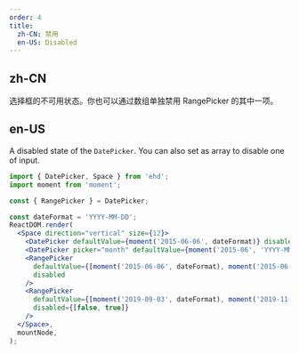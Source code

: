 ```yaml
---
order: 4
title:
  zh-CN: 禁用
  en-US: Disabled
---
```


## zh-CN

选择框的不可用状态。你也可以通过数组单独禁用 RangePicker 的其中一项。

## en-US

A disabled state of the `DatePicker`. You can also set as array to disable one of input.

```jsx
import { DatePicker, Space } from 'ehd';
import moment from 'moment';

const { RangePicker } = DatePicker;

const dateFormat = 'YYYY-MM-DD';
ReactDOM.render(
  <Space direction="vertical" size={12}>
    <DatePicker defaultValue={moment('2015-06-06', dateFormat)} disabled />
    <DatePicker picker="month" defaultValue={moment('2015-06', 'YYYY-MM')} disabled />
    <RangePicker
      defaultValue={[moment('2015-06-06', dateFormat), moment('2015-06-06', dateFormat)]}
      disabled
    />
    <RangePicker
      defaultValue={[moment('2019-09-03', dateFormat), moment('2019-11-22', dateFormat)]}
      disabled={[false, true]}
    />
  </Space>,
  mountNode,
);
```
